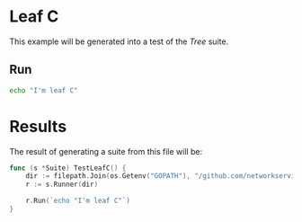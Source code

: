 # Leaf C

This example will be generated into a test of the _Tree_ suite.


## Run

```bash
echo "I'm leaf C"
```

# Results

The result of generating a suite from this file will be:

```go
func (s *Suite) TestLeafC() {
	dir := filepath.Join(os.Getenv("GOPATH"), "/github.com/networkservicemesh/gotestmd/examples/Tree/LeafC")
	r := s.Runner(dir)

	r.Run(`echo "I'm leaf C"`)
}
```